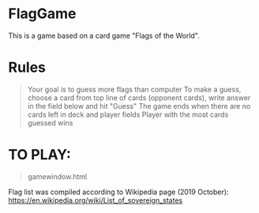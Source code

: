 # FlagGame

This is a game based on a card game "Flags of the World".

# Rules
> Your goal is to guess more flags than computer
> To make a guess, choose a card from top line of cards (opponent cards), write answer in the field below and hit "Guess"
> The game ends when there are no cards left in deck and player fields
> Player with the most cards guessed wins

# TO PLAY:
> gamewindow.html

Flag list was compiled according to Wikipedia page (2019 October):
https://en.wikipedia.org/wiki/List_of_sovereign_states